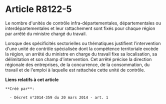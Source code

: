 # Article R8122-5

Le nombre d'unités de contrôle infra-départementales, départementales ou interdépartementales et leur rattachement sont fixés
pour chaque région par arrêté du ministre chargé du travail.

Lorsque des spécificités sectorielles ou thématiques justifient l'intervention d'une unité de contrôle spécialisée dont la
compétence territoriale excède la région, un arrêté du ministre en charge du travail fixe sa localisation, sa délimitation et
son champ d'intervention. Cet arrêté précise la direction régionale des entreprises, de la concurrence, de la consommation,
du travail et de l'emploi à laquelle est rattachée cette unité de contrôle.

**Liens relatifs à cet article**

	**Créé par**:

	  - Décret n°2014-359 du 20 mars 2014 - art. 1
